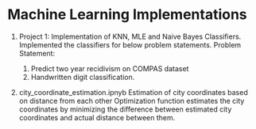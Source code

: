 # Machine Learning Implementations

1. Project 1:
   Implementation of KNN, MLE and Naive Bayes Classifiers. Implemented the classifiers for below problem statements.
   Problem Statement: 
   1. Predict two year recidivism on COMPAS dataset
   2. Handwritten digit classification.

2. city_coordinate_estimation.ipnyb
   Estimation of city coordinates based on distance from each other
   Optimization function estimates the city coordinates by minimizing the difference between estimated city coordinates 
   and actual distance between them.

   
   
             
